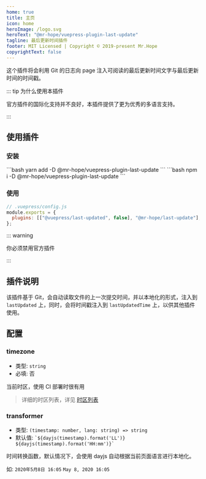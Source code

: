 ```yaml
---
home: true
title: 主页
icon: home
heroImage: /logo.svg
heroText: "@mr-hope/vuepress-plugin-last-update"
tagline: 最后更新时间插件
footer: MIT Licensed | Copyright © 2019-present Mr.Hope
copyrightText: false
---
```


这个插件将会利用 Git 的日志向 page 注入可阅读的最后更新时间文字与最后更新时间的时间戳。

::: tip 为什么使用本插件

官方插件的国际化支持并不良好，本插件提供了更为优秀的多语言支持。

:::

## 使用插件

### 安装

<CodeGroup>
<CodeGroupItem title="yarn">
```bash
yarn add -D @mr-hope/vuepress-plugin-last-update
```
</CodeGroupItem>

<CodeGroupItem title="npm">
```bash
npm i -D @mr-hope/vuepress-plugin-last-update
```
</CodeGroupItem>
</CodeGroup>

### 使用

```js
// .vuepress/config.js
module.exports = {
  plugins: [["@vuepress/last-updated", false], "@mr-hope/last-update"],
};
```

::: warning

你必须禁用官方插件

:::

## 插件说明

该插件基于 Git，会自动读取文件的上一次提交时间，并以本地化的形式，注入到 `lastUpdated` 上，同时，会将时间戳注入到 `lastUpdatedTime` 上，以供其他插件使用。

## 配置

### timezone

- 类型: `string`
- 必填: 否

当前时区，使用 CI 部署时很有用

> 详细的时区列表，详见 [时区列表](https://www.zeitverschiebung.net/cn/all-time-zones.html)

### transformer

- 类型: `(timestamp: number, lang: string) => string`
- 默认值: `` `${dayjs(timestamp).format('LL')} ${dayjs(timestamp).format('HH:mm')}` ``

时间转换函数，默认情况下，会使用 dayjs 自动根据当前页面语言进行本地化。

如: `2020年5月8日 16:05` `May 8, 2020 16:05`
